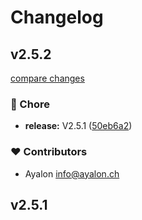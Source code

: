 # Changelog


## v2.5.2

[compare changes](https://github.com/liip/vuepal/compare/v2.5.1...v2.5.2)

### 🏡 Chore

- **release:** V2.5.1 ([50eb6a2](https://github.com/liip/vuepal/commit/50eb6a2))

### ❤️ Contributors

- Ayalon <info@ayalon.ch>

## v2.5.1

